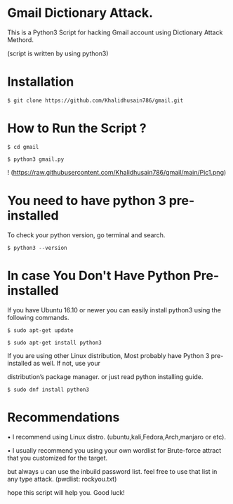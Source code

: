 # Gmail Dictionary Attack.

This is a Python3 Script for hacking Gmail account using Dictionary Attack Methord.

(script is written by using python3)

# Installation

    $ git clone https://github.com/Khalidhusain786/gmail.git

# How to Run the Script ? 

    $ cd gmail 

    $ python3 gmail.py

    

! (https://raw.githubusercontent.com/Khalidhusain786/gmail/main/Pic1.png)

         

# You need to have python 3 pre-installed

To check your python version, go terminal and search.

    $ python3 --version

    

# In case You Don't Have Python Pre-installed

If you have Ubuntu 16.10 or newer you can easily install python3 using the following commands. 

    $ sudo apt-get update

    $ sudo apt-get install python3

         

If you are using other Linux distribution, Most probably have Python 3 pre-installed as well. If not, use your

distribution’s package manager. or just read python installing guide.  

    $ sudo dnf install python3

# Recommendations

• I recommend using Linux distro. (ubuntu,kali,Fedora,Arch,manjaro or etc).

• I usually recommend you using your own wordlist for Brute-force attract that you customized for the target.

  but always u can use the inbuild password list. feel free to use that list in any type attack. (pwdlist: rockyou.txt) 

  hope this script will help you. Good luck! 













